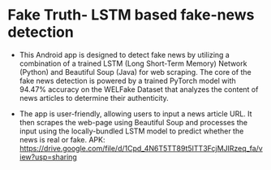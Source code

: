 # Fake Truth- LSTM based fake-news detection

* This Android app is designed to detect fake news by utilizing a combination of a trained LSTM (Long Short-Term Memory) Network (Python) and Beautiful Soup (Java) for web scraping. The core of the fake news detection is powered by a trained PyTorch model with 94.47% accuracy on the WELFake Dataset that analyzes the content of news articles to determine their authenticity.

* The app is user-friendly, allowing users to input a news article URL. It then scrapes the web-page using Beautiful Soup and processes the input using the locally-bundled LSTM model to predict whether the news is real or fake. APK: https://drive.google.com/file/d/1Cpd_4N6T5TT89t5ITT3FcjMJIRzeq_fa/view?usp=sharing
